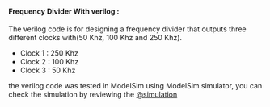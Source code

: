 #### Frequency Divider With verilog : 
The verilog code is for designing a frequency divider that outputs three different clocks with(50 Khz, 100 Khz and 250 Khz).
* Clock 1 : 250 Khz
* Clock 2 : 100 Khz
* Clock 3 : 50 Khz

the verilog code was tested in ModelSim using ModelSim simulator, you can check the simulation by reviewing the [@simulation](https://github.com/0xaB26/FrequencyDivider/blob/main/wave)
